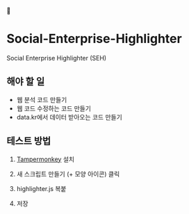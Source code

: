 🌙 

# Social-Enterprise-Highlighter
Social Enterprise Highlighter (SEH)

## 해야 할 일
- 웹 분석 코드 만들기
- 웹 코드 수정하는 코드 만들기
- data.kr에서 데이터 받아오는 코드 만들기

## 테스트 방법
1. [Tampermonkey](https://chrome.google.com/webstore/detail/tampermonkey/dhdgffkkebhmkfjojejmpbldmpobfkfo) 설치

2. 새 스크립트 만들기 (+ 모양 아이콘) 클릭
3. highlighter.js 복붙
4. 저장
